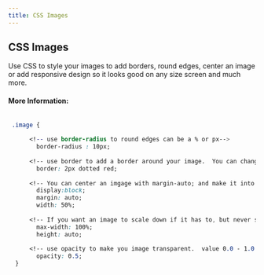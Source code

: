 ```yaml
---
title: CSS Images
---
```

## CSS Images

Use CSS to style your images to add borders, round edges, center an image or add responsive design so it looks good 
on any size screen and much more.
<!-- The article goes here, in GitHub-flavored Markdown. Feel free to add YouTube videos, images, and CodePen/JSBin embeds  -->

#### More Information:
<!-- Please add any articles you think might be helpful to read before writing the article -->
```css
     
 .image {
        
      <!-- use border-radius to round edges can be a % or px-->
        border-radius : 10px;
      
      <!-- use border to add a border around your image.  You can change the color, size, and look of your border. -->
        border: 2px dotted red;
  
      <!-- You can center an imgage with margin-auto; and make it into a block element -->
        display:block;
        margin: auto;
        width: 50%;
  
      <!-- If you want an image to scale down if it has to, but never scale up to be larger than its original size, add the following: -->
        max-width: 100%;
        height: auto;
  
      <!-- use opacity to make you image transparent.  value 0.0 - 1.0  the lower the value the more transparent -->
        opacity: 0.5;
  }
```

